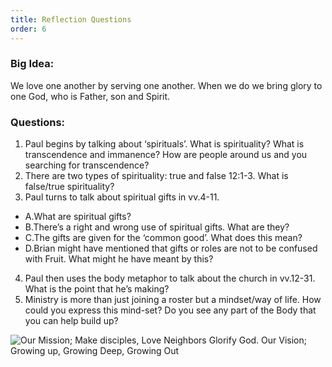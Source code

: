 ```yaml
---
title: Reflection Questions
order: 6
---
```


### Big Idea: 
We love one another by serving one another. When we do we bring glory to one God, who is Father, son and Spirit. 

### Questions:
1. Paul begins by talking about ‘spirituals’. What is spirituality? What is transcendence and immanence? How are people around us and you searching for transcendence? 
2. There are two types of spirituality: true and false 12:1-3. What is false/true spirituality? 
3. Paul turns to talk about spiritual gifts in vv.4-11. 
- A.What are spiritual gifts? 
- B.There’s a right and wrong use of spiritual gifts. What are they? 
- C.The gifts are given for the ‘common good’. What does this mean? 
- D.Brian might have mentioned that gifts or roles are not to be confused with Fruit. What might he have meant by this? 
4. Paul then uses the body metaphor to talk about the church in vv.12-31. What is the point that he’s making? 
5. Ministry is more than just joining a roster but a mindset/way of life. How could you express this mind-set? Do you see any part of the Body that you can help build up? 



![Our Mission; Make disciples, Love Neighbors Glorify God. Our Vision; Growing up, Growing Deep, Growing Out](https://raw.githubusercontent.com/stgeorgeshurstville/bulletin/main/images/upload.JPG)
